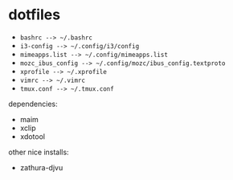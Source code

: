 # dotfiles

- `bashrc --> ~/.bashrc`
- `i3-config --> ~/.config/i3/config`
- `mimeapps.list --> ~/.config/mimeapps.list`
- `mozc_ibus_config --> ~/.config/mozc/ibus_config.textproto`
- `xprofile --> ~/.xprofile`
- `vimrc --> ~/.vimrc`
- `tmux.conf --> ~/.tmux.conf`


dependencies:
- maim
- xclip
- xdotool


other nice installs:
- zathura-djvu
